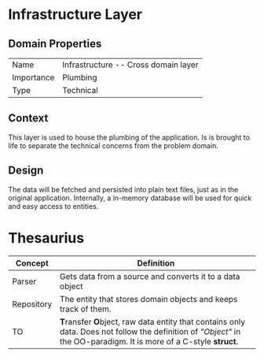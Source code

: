 # Infrastructure Layer

## Domain Properties

| | |
|---|---
|Name|  Infrastructure -- Cross domain layer
|Importance| Plumbing
|Type| Technical

## Context

This layer is used to house the plumbing of the application.
Is is brought to life to separate the technical concerns from the 
problem domain. 

## Design
The data will be fetched and persisted into plain text files,
just as in the original application.
Internally, a in-memory database will be used for quick and easy access to entities.


# Thesaurius

| Concept | Definition 
|---|---
| Parser | Gets data from a source and converts it to a data object
| Repository | The entity that stores domain objects and keeps track of them.
| TO | **T**ransfer **O**bject, raw data entity that contains only data. Does not follow the definition of *"Object"* in the OO-paradigm. It is more of a C-style **struct**.

